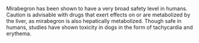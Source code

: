 Mirabegron has been shown to have a very broad safety level in humans. Caution is advisable with drugs that exert effects on or are metabolized by the liver, as mirabegron is also hepatically metabolized. Though safe in humans, studies have shown toxicity in dogs in the form of tachycardia and erythema.